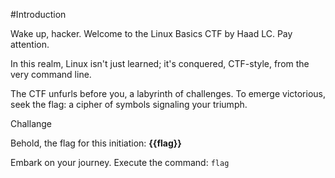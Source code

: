 #Introduction

Wake up, hacker. Welcome to the Linux Basics CTF by Haad LC. Pay attention.

In this realm, Linux isn't just learned; it's conquered, CTF-style, from the very command line.

The CTF unfurls before you, a labyrinth of challenges. To emerge victorious, seek the flag: a cipher of symbols signaling your triumph.

Challange

Behold, the flag for this initiation: **{{flag}}**

Embark on your journey. Execute the command:
`flag`
 